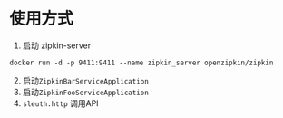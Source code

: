 # 使用方式

1. 启动 zipkin-server
```shell script
docker run -d -p 9411:9411 --name zipkin_server openzipkin/zipkin
```
2. 启动`ZipkinBarServiceApplication`
3. 启动`ZipkinFooServiceApplication`
4. `sleuth.http` 调用API
